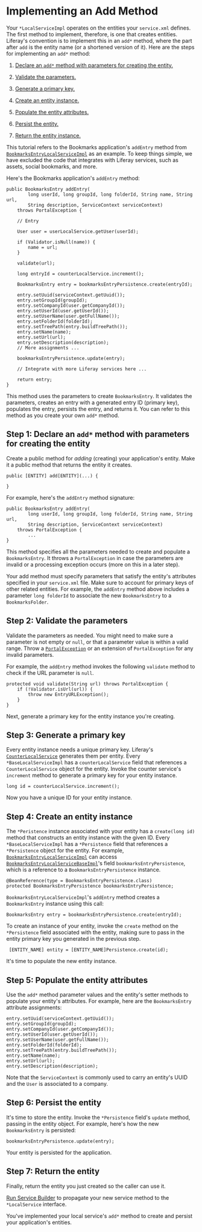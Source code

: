 # Implementing an Add Method [](id=implementing-an-add-method)

Your `*LocalServiceImpl` operates on the entities your `service.xml` defines.
The first method to implement, therefore, is one that creates entities.
Liferay's convention is to implement this in an `add*` method, where the part
after `add` is the entity name (or a shortened version of it). Here are the
steps for implementing an `add*` method:

1.  [Declare an `add*` method with parameters for creating the entity.](#declare-an-add-method-with-parameters-for-creating-the-entity)

2.  [Validate the parameters.](#validate-the-parameters)

3.  [Generate a primary key.](#generate-a-primary-key)

4.  [Create an entity instance.](#create-an-entity-instance)

5.  [Populate the entity attributes.](#populate-the-entity-attributes)

6.  [Persist the entity.](#persist-the-entity)

7.  [Return the entity instance.](#return-the-entity)

This tutorial refers to the Bookmarks application's `addEntry` method from 
[`BookmarksEntryLocalServiceImpl`](https://github.com/liferay/liferay-portal/blob/7.1.0-a1/modules/apps/collaboration/bookmarks/bookmarks-service/src/main/java/com/liferay/bookmarks/service/impl/BookmarksEntryLocalServiceImpl.java)
as an example. To keep things simple, we have excluded the code that integrates
with Liferay services, such as assets, social bookmarks, and more. 

Here's the Bookmarks application's `addEntry` method:

	public BookmarksEntry addEntry(
			long userId, long groupId, long folderId, String name, String url,
			String description, ServiceContext serviceContext)
		throws PortalException {

		// Entry

		User user = userLocalService.getUser(userId);

		if (Validator.isNull(name)) {
			name = url;
		}

		validate(url);

		long entryId = counterLocalService.increment();

		BookmarksEntry entry = bookmarksEntryPersistence.create(entryId);

		entry.setUuid(serviceContext.getUuid());
		entry.setGroupId(groupId);
		entry.setCompanyId(user.getCompanyId());
		entry.setUserId(user.getUserId());
		entry.setUserName(user.getFullName());
		entry.setFolderId(folderId);
		entry.setTreePath(entry.buildTreePath());
		entry.setName(name);
		entry.setUrl(url);
		entry.setDescription(description);
		// More assignments ... 

		bookmarksEntryPersistence.update(entry);

        // Integrate with more Liferay services here ...

		return entry;
	}

This method uses the parameters to create `BookmarksEntry`. It validates the
parameters, creates an entry with a generated entry ID (primary key), populates
the entry, persists the entry, and returns it. You can refer to this method as
you create your own `add*` method. 

## Step 1: Declare an `add*` method with parameters for creating the entity [](id=declare-an-add-method-with-parameters-for-creating-the-entity)

Create a public method for *adding* (creating) your application's entity. Make
it a public method that returns the entity it creates. 

    public [ENTITY] add[ENTITY](...) {
        
    } 

For example, here's the `addEntry` method signature:

    public BookmarksEntry addEntry(
            long userId, long groupId, long folderId, String name, String url,
            String description, ServiceContext serviceContext)
        throws PortalException {
            ...
    }

This method specifies all the parameters needed to create and populate a
`BookmarksEntry`. It throws a `PortalException` in case the parameters are
invalid or a processing exception occurs (more on this in a later step). 

Your add method must specify parameters that satisfy the entity's attributes
specified in your `service.xml` file. Make sure to account for primary keys of
other related entities. For example, the `addEntry` method above includes
a parameter `long folderId` to associate the new `BookmarksEntry` to
a `BookmarksFolder`. 

## Step 2:  Validate the parameters [](id=validate-the-parameters)

Validate the parameters as needed. You might need to make sure a parameter is
not empty or `null`, or that a parameter value is within a valid range. Throw a
[`PortalException`](@platform-ref@/javadocs/portal-kernel/com/liferay/portal/kernel/exception/PortalException.html)
or an extension of `PortalException` for any invalid parameters.

For example, the `addEntry` method invokes the following `validate` method to
check if the URL parameter is `null`.

    protected void validate(String url) throws PortalException {
        if (!Validator.isUrl(url)) {
            throw new EntryURLException();
        }
    }

Next, generate a primary key for the entity instance you're creating. 

## Step 3: Generate a primary key [](id=generate-a-primary-key)

Every entity instance needs a unique primary key. Liferay's
[`CounterLocalService`](@platform-ref@/javadocs/portal-kernel/com/liferay/counter/kernel/service/CounterLocalService.html)
generates them per entity. Every `*BaseLocalServiceImpl` has a
`counterLocalService` field that references a `CounterLocalService` object for
the entity. Invoke the counter service's `increment` method to generate a
primary key for your entity instance.

    long id = counterLocalService.increment();

Now you have a unique ID for your entity instance. 

## Step 4: Create an entity instance [](id=create-an-entity-instance)

The `*Peristence` instance associated with your entity has a `create(long id)`
method that constructs an entity instance with the given ID. Every
`*BaseLocalServiceImpl` has a `*Persistence` field that references a
`*Persistence` object for the entity. For example,
[`BookmarksEntryLocalServiceImpl`](https://github.com/liferay/liferay-portal/blob/7.1.0-a1/modules/apps/collaboration/bookmarks/bookmarks-service/src/main/java/com/liferay/bookmarks/service/impl/BookmarksEntryLocalServiceImpl.java)
can access
[`BookmarksEntryLocalServiceBaseImpl`](https://github.com/liferay/liferay-portal/blob/7.1.0-a1/modules/apps/collaboration/bookmarks/bookmarks-service/src/main/java/com/liferay/bookmarks/service/base/BookmarksEntryLocalServiceBaseImpl.java)'s
field `bookmarksEntryPersistence`, which is a reference to a
`BookmarksEntryPersistence` instance. 

    @BeanReference(type = BookmarksEntryPersistence.class)
    protected BookmarksEntryPersistence bookmarksEntryPersistence;

`BookmarksEntryLocalServiceImpl`'s `addEntry` method creates a `BookmarksEntry`
instance using this call:

    BookmarksEntry entry = bookmarksEntryPersistence.create(entryId);

To create an instance of your entity, invoke the `create` method on the
`*Persistence` field associated with the entity, making sure to pass in the
entity primary key you generated in the previous step.

     [ENTITY_NAME] entity = [ENTITY_NAME]Persistence.create(id);

It's time to populate the new entity instance. 

## Step 5: Populate the entity attributes [](id=populate-the-entity-attributes)

Use the `add*` method parameter values and the entity's setter methods to
populate your entity's attributes. For example, here are the `BookmarksEntry`
attribute assignments:

    entry.setUuid(serviceContext.getUuid());
    entry.setGroupId(groupId);
    entry.setCompanyId(user.getCompanyId());
    entry.setUserId(user.getUserId());
    entry.setUserName(user.getFullName());
    entry.setFolderId(folderId);
    entry.setTreePath(entry.buildTreePath());
    entry.setName(name);
    entry.setUrl(url);
    entry.setDescription(description);

Note that the `ServiceContext` is commonly used to carry an entity's UUID and
the `User` is associated to a company. 

## Step 6: Persist the entity [](id=persist-the-entity)

It's time to store the entity. Invoke the `*Persistence` field's `update`
method, passing in the entity object. For example, here's how the new
`BookmarksEntry` is persisted:

    bookmarksEntryPersistence.update(entry);

Your entity is persisted for the application. 

## Step 7: Return the entity [](id=return-the-entity)

Finally, return the entity you just created so the caller can use it. 

[Run Service Builder](/develop/tutorials/-/knowledge_base/7-1/running-service-builder)
to propagate your new service method to the `*LocalService` interface. 

You've implemented your local service's `add*` method to create and persist your
application's entities.
